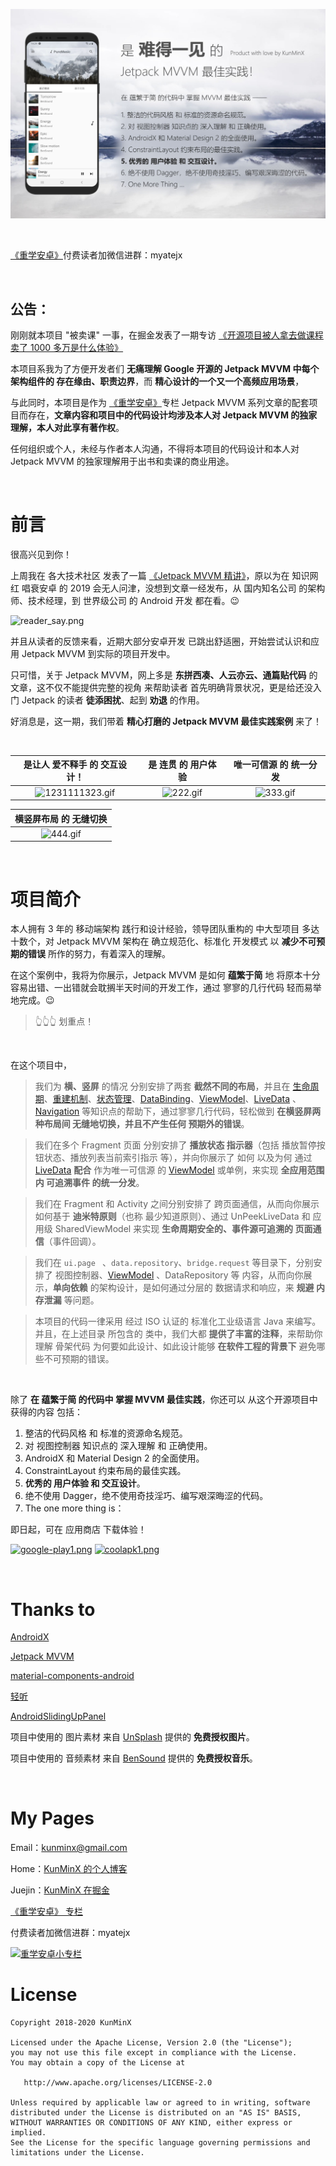<p align="center">
<img src="/previews/cover.jpg"/>
</p>

&nbsp;

[《重学安卓》](https://xiaozhuanlan.com/kunminx)付费读者加微信进群：myatejx

&nbsp;

## 公告：

刚刚就本项目 "被卖课" 一事，在掘金发表了一期专访 [《开源项目被人拿去做课程卖了 1000 多万是什么体验》](https://juejin.im/post/5ecb4950518825431a669897)

本项目系我为了方便开发者们 **无痛理解 Google 开源的 Jetpack MVVM 中每个架构组件的 存在缘由、职责边界**，而 **精心设计的一个又一个高频应用场景**，

与此同时，本项目是作为 [《重学安卓》](https://xiaozhuanlan.com/kunminx)专栏 Jetpack MVVM 系列文章的配套项目而存在，**文章内容和项目中的代码设计均涉及本人对 Jetpack MVVM 的独家理解，本人对此享有著作权**。

任何组织或个人，未经与作者本人沟通，不得将本项目的代码设计和本人对 Jetpack MVVM 的独家理解用于出书和卖课的商业用途。

&nbsp;

# 前言

很高兴见到你！

上周我在 各大技术社区 发表了一篇 [《Jetpack MVVM 精讲》](https://juejin.im/post/5dafc49b6fb9a04e17209922)，原以为在 知识网红 唱衰安卓 的 2019 会无人问津，没想到文章一经发布，从 国内知名公司 的架构师、技术经理，到 世界级公司 的 Android 开发 都在看。😉

![reader_say.png](https://upload-images.jianshu.io/upload_images/57036-5445e7b4d66d97c7.png)

并且从读者的反馈来看，近期大部分安卓开发 已跳出舒适圈，开始尝试认识和应用 Jetpack MVVM 到实际的项目开发中。

只可惜，关于 Jetpack MVVM，网上多是 **东拼西凑、人云亦云、通篇贴代码** 的文章，这不仅不能提供完整的视角 来帮助读者 首先明确背景状况，更是给还没入门 Jetpack 的读者 **徒添困扰**、起到 **劝退** 的作用。

好消息是，这一期，我们带着 **精心打磨的 Jetpack MVVM 最佳实践案例** 来了！

&nbsp;
&nbsp;


|                  是让人 爱不释手 的 交互设计！                   |                     是 连贯 的 用户体验                      |                    唯一可信源 的 统一分发                    |
| :----------------------------------------------------------: | :----------------------------------------------------------: | :----------------------------------------------------------: |
| ![1231111323.gif](https://upload-images.jianshu.io/upload_images/57036-0a5cdc68f003211a.gif) | ![222.gif](https://upload-images.jianshu.io/upload_images/57036-2b21db531e51ff03.gif) | ![333.gif](https://upload-images.jianshu.io/upload_images/57036-9a541148ce5bed2e.gif) |



|                    横竖屏布局 的 无缝切换                    |
| :----------------------------------------------------------: |
| ![444.gif](https://upload-images.jianshu.io/upload_images/57036-688f3eafc76cfa27.gif) |

&nbsp;
&nbsp;

# 项目简介

本人拥有 3 年的 移动端架构 践行和设计经验，领导团队重构的 中大型项目 多达十数个，对 Jetpack MVVM 架构在 确立规范化、标准化 开发模式 以 **减少不可预期的错误** 所作的努力，有着深入的理解。



在这个案例中，我将为你展示，Jetpack MVVM 是如何 **蕴繁于简** 地 将原本十分容易出错、一出错就会耽搁半天时间的开发工作，通过 寥寥的几行代码 轻而易举地完成。😉

> 👆👆👆 划重点！

&nbsp;

在这个项目中，

> 我们为 **横、竖屏** 的情况 分别安排了两套 **截然不同的布局**，并且在 [生命周期](https://xiaozhuanlan.com/topic/0213584967)、[重建机制](https://xiaozhuanlan.com/topic/7692814530)、[状态管理](https://xiaozhuanlan.com/topic/7692814530)、[DataBinding](https://xiaozhuanlan.com/topic/9816742350)、[ViewModel](https://xiaozhuanlan.com/topic/6257931840)、[LiveData](https://xiaozhuanlan.com/topic/0168753249) 、[Navigation](https://xiaozhuanlan.com/topic/5860149732) 等知识点的帮助下，通过寥寥几行代码，轻松做到 **在横竖屏两种布局间 无缝地切换，并且不产生任何 预期外的错误**。


> 我们在多个 Fragment 页面 分别安排了 **播放状态 指示器**（包括 播放暂停按钮状态、播放列表当前索引指示 等），并向你展示了 如何 以及为何 通过 [LiveData](https://xiaozhuanlan.com/topic/0168753249) **配合** 作为唯一可信源 的 [ViewModel](https://xiaozhuanlan.com/topic/6257931840) 或单例，来实现 **全应用范围内 可追溯事件 的统一分发**。


> 我们在 Fragment 和 Activity 之间分别安排了 跨页面通信，从而向你展示 如何基于 **迪米特原则**（也称 最少知道原则）、通过 UnPeekLiveData 和 应用级 SharedViewModel 来实现 **生命周期安全的、事件源可追溯的 页面通信**（事件回调）。


> 我们在 `ui.page ` 、`data.repository`、`bridge.request` 等目录下，分别安排了 视图控制器、[ViewModel](https://xiaozhuanlan.com/topic/6257931840) 、DataRepository 等 内容，从而向你展示，**单向依赖** 的架构设计，是如何通过分层的 数据请求和响应，来 **规避 内存泄漏** 等问题。


> 本项目的代码一律采用 经过 ISO 认证的 标准化工业级语言 Java 来编写。并且，在上述目录 所包含的 类中，我们大都 **提供了丰富的注释**，来帮助你理解 骨架代码 为何要如此设计、如此设计能够 **在软件工程的背景下** 避免哪些不可预期的错误。

&nbsp;
&nbsp;

除了 **在 蕴繁于简 的代码中 掌握 MVVM 最佳实践**，你还可以 从这个开源项目中 获得的内容 包括：

1. 整洁的代码风格 和 标准的资源命名规范。
2. 对 视图控制器 知识点的 深入理解 和 正确使用。
3. AndroidX 和 Material Design 2 的全面使用。
4. ConstraintLayout 约束布局的最佳实践。
5. **优秀的 用户体验 和 交互设计**。
6. 绝不使用 Dagger，绝不使用奇技淫巧、编写艰深晦涩的代码。
7. The one more thing is：

即日起，可在 应用商店 下载体验！

[![google-play1.png](https://upload-images.jianshu.io/upload_images/57036-f9dbd7810d38ae95.png)](https://www.coolapk.com/apk/247826) [![coolapk1.png](https://upload-images.jianshu.io/upload_images/57036-6cf24d0c9efe8362.png)](https://www.coolapk.com/apk/247826)


&nbsp;
&nbsp;

# Thanks to

[AndroidX](https://developer.android.google.cn/jetpack/androidx)

[Jetpack MVVM](https://developer.android.google.cn/jetpack/)

[material-components-android](https://github.com/material-components/material-components-android)

[轻听](https://play.google.com/store/apps/details?id=com.tencent.qqmusiclocalplayer)

[AndroidSlidingUpPanel](https://github.com/umano/AndroidSlidingUpPanel)

项目中使用的 图片素材 来自 [UnSplash](https://unsplash.com/) 提供的 **免费授权图片**。

项目中使用的 音频素材 来自 [BenSound](https://www.bensound.com/) 提供的 **免费授权音乐**。

&nbsp;
&nbsp;

# My Pages

Email：[kunminx@gmail.com](mailto:kunminx@gmail.com)

Home：[KunMinX 的个人博客](https://www.kunminx.com/)

Juejin：[KunMinX 在掘金](https://juejin.im/user/58ab0de9ac502e006975d757/posts)

[《重学安卓》 专栏](https://xiaozhuanlan.com/kunminx?rel=kunminx)

付费读者加微信进群：myatejx

[![重学安卓小专栏](https://i.loli.net/2019/06/17/5d067596c2dbf49609.png)](https://xiaozhuanlan.com/kunminx?rel=kunminx)

# License

```
Copyright 2018-2020 KunMinX

Licensed under the Apache License, Version 2.0 (the "License");
you may not use this file except in compliance with the License.
You may obtain a copy of the License at

   http://www.apache.org/licenses/LICENSE-2.0

Unless required by applicable law or agreed to in writing, software
distributed under the License is distributed on an "AS IS" BASIS,
WITHOUT WARRANTIES OR CONDITIONS OF ANY KIND, either express or implied.
See the License for the specific language governing permissions and
limitations under the License.
```

